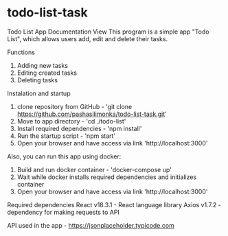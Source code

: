 # todo-list-task
 Todo List App Documentation
 View
 This program is a simple app "Todo List", which allows users add, edit and delete their tasks.

 Functions

 1. Adding new tasks
 2. Editing created tasks
 3. Deleting tasks

 Instalation and startup

 1. clone repository from GitHub - 'git clone https://github.com/pashasilimonka/todo-list-task.git'
 2. Move to app directory - 'cd ./todo-list'
 3. Install required dependencies - 'npm install'
 4. Run the startup script - 'npm start'
 5. Open your browser and have access via link 'http://localhost:3000'


Also, you can run this app using docker:
1. Build and run docker container - 'docker-compose up'
2. Wait while docker installs required dependencies and initializes container
3. Open your browser and have access via link 'http://localhost:3000'

Required dependencies
React v18.3.1 - React language library
Axios v1.7.2 - dependency for making requests to API


API used in the app - https://jsonplaceholder.typicode.com


